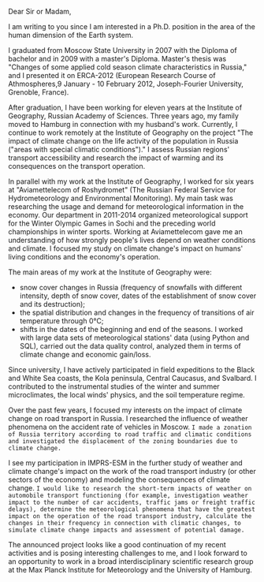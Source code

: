 Dear Sir or Madam,

I am writing to you since I am interested in a Ph.D. position in the area of the human dimension of the Earth system.

I graduated from Moscow State University in 2007 with the Diploma of bachelor and in 2009 with a master's Diploma. Master's thesis was "Changes of some applied cold season climate characteristics in Russia," and I presented it on ERCA-2012 (European Research Course of Athmospheres,9 January - 10 February 2012, Joseph-Fourier University, Grenoble, France).

After graduation, I have been working for eleven years at the Institute of Geography, Russian Academy of Sciences. Three years ago, my family moved to Hamburg in connection with my husband's work. Currently, I continue to work remotely at the Institute of Geography on the project "The impact of climate change on the life activity of the population in Russia ("areas with special climatic conditions")." I assess Russian regions' transport accessibility and research the impact of warming and its consequences on the transport operation.

In parallel with my work at the Institute of Geography, I worked for six years at "Aviamettelecom of Roshydromet" (The Russian Federal Service for Hydrometeorology and Environmental Monitoring). My main task was researching the usage and demand for meteorological information in the economy. Our department in 2011-2014 organized meteorological support for the Winter Olympic Games in Sochi and the preceding world championships in winter sports. Working at Aviamettelecom gave me an understanding of how strongly people's lives depend on weather conditions and climate. I focused my study on climate change's impact on humans' living conditions and the economy's operation.

The main areas of my work at the Institute of Geography were:
- snow cover changes in Russia (frequency of snowfalls with different intensity, depth of snow cover, dates of the establishment of snow cover and its destruction);
- the spatial distribution and changes in the frequency of transitions of air temperature through 0°C;
- shifts in the dates of the beginning and end of the seasons.
I worked with large data sets of meteorological stations' data (using Python and SQL), carried out the data quality control, analyzed them in terms of climate change and economic gain/loss.

Since university, I have actively participated in field expeditions to the Black and White Sea coasts, the Kola peninsula, Central Caucasus, and Svalbard. I contributed to the instrumental studies of the winter and summer microclimates, the local winds' physics, and the soil temperature regime.

Over the past few years, I focused my interests on the impact of climate change on road transport in Russia. I researched the influence of weather phenomena on the accident rate of vehicles in Moscow. `I made a zonation of Russia territory according to road traffic and climatic conditions and investigated the displacement of the zoning boundaries due to climate change.`

I see my participation in IMPRS-ESM in the further study of weather and climate change's impact on the work of the road transport industry (or other sectors of the economy) and modeling the consequences of climate change. `I would like to research the short-term impacts of weather on automobile transport functioning (for example, investigation weather impact to the number of car accidents, traffic jams or freight traffic delays), determine the meteorological phenomena that have the greatest impact on the operation of the road transport industry, calculate the changes in their frequency in connection with climatic changes, to simulate climate change impacts and assessment of potential damage.`

The announced project looks like a good continuation of my recent activities and is posing interesting challenges to me, and I look forward to an opportunity to work in a broad interdisciplinary scientific research group at the Max Planck Institute for Meteorology and the University of Hamburg.


